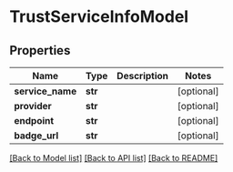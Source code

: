 # TrustServiceInfoModel

## Properties
Name | Type | Description | Notes
------------ | ------------- | ------------- | -------------
**service_name** | **str** |  | [optional] 
**provider** | **str** |  | [optional] 
**endpoint** | **str** |  | [optional] 
**badge_url** | **str** |  | [optional] 

[[Back to Model list]](../README.md#documentation-for-models) [[Back to API list]](../README.md#documentation-for-api-endpoints) [[Back to README]](../README.md)

